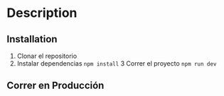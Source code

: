 

# Description


## Installation

1. Clonar el repositorio 
2. Instalar dependencias ```npm install```
3  Correr el proyecto  ```npm run dev```



## Correr en Producción